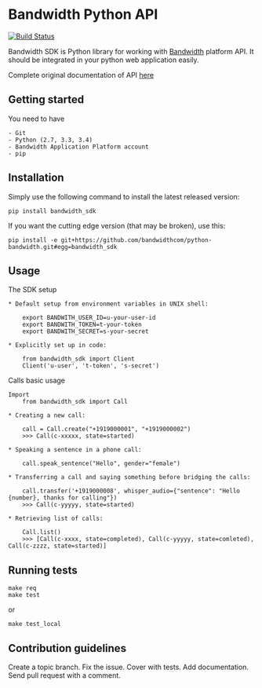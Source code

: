 # Bandwidth Python API

[![Build Status](https://travis-ci.org/bandwidthcom/python-bandwidth.svg?branch=master)](https://travis-ci.org/bandwidthcom/python-bandwidth)

Bandwidth SDK is Python library for working with [Bandwidth](https://catapult.inetwork.com/pages/home.jsf) platform API.
It should be integrated in your python web application easily.

Complete original documentation of API [here](https://catapult.inetwork.com/docs/)

## Getting started
You need to have

    - Git
    - Python (2.7, 3.3, 3.4)
    - Bandwidth Application Platform account
    - pip

## Installation
Simply use the following command to install the latest released version:

    pip install bandwidth_sdk

If you want the cutting edge version (that may be broken), use this:

    pip install -e git+https://github.com/bandwidthcom/python-bandwidth.git#egg=bandwidth_sdk

## Usage

The SDK setup

    * Default setup from environment variables in UNIX shell:

        export BANDWITH_USER_ID=u-your-user-id
        export BANDWITH_TOKEN=t-your-token
        export BANDWITH_SECRET=s-your-secret

    * Explicitly set up in code:

        from bandwidth_sdk import Client
        Client('u-user', 't-token', 's-secret')

Calls basic usage

    Import
        from bandwidth_sdk import Call

    * Creating a new call:

        call = Call.create("+1919000001", "+1919000002")
        >>> Call(c-xxxxx, state=started)

    * Speaking a sentence in a phone call:

        call.speak_sentence("Hello", gender="female")

    * Transferring a call and saying something before bridging the calls:

        call.transfer('+1919000008', whisper_audio={"sentence": "Hello {number}, thanks for calling"})
        >>> Call(c-yyyyy, state=started)

    * Retrieving list of calls:

        Call.list()
        >>> [Call(c-xxxx, state=completed), Call(c-yyyyy, state=comleted), Call(c-zzzz, state=started)]

## Running tests

    make req
    make test
or

    make test_local


## Contribution guidelines

Create a topic branch. Fix the issue. Cover with tests. Add documentation. Send pull request with a comment.
